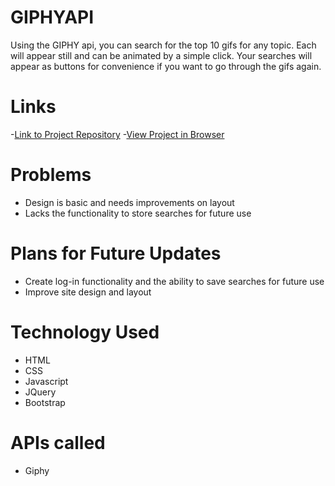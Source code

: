# GIPHYAPI

Using the GIPHY api, you can search for the top 10 gifs for any topic. Each will appear still and can be animated by a simple click.
Your searches will appear as buttons for convenience if you want to go through the gifs again.

# Links
-[Link to Project Repository](https://github.com/jgraffeo/giphyapi "Link to project Repo")
-[View Project in Browser](https://jgraffeo.github.io/giphyapi/ "View app in browser")

# Problems
* Design is basic and needs improvements on layout
* Lacks the functionality to store searches for future use

# Plans for Future Updates
* Create log-in functionality and the ability to save searches for future use
* Improve site design and layout

# Technology Used
* HTML
* CSS
* Javascript
* JQuery
* Bootstrap

# APIs called
* Giphy
